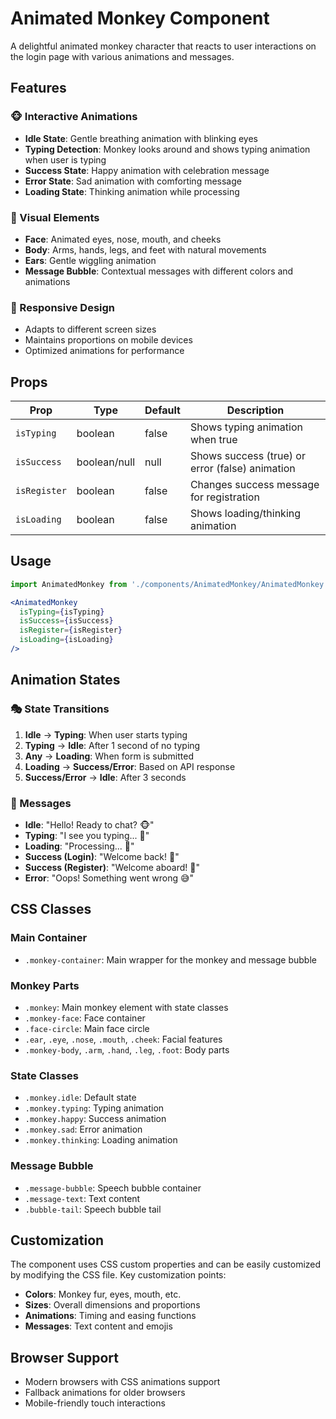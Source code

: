 # Animated Monkey Component

A delightful animated monkey character that reacts to user interactions on the login page with various animations and messages.

## Features

### 🐵 Interactive Animations
- **Idle State**: Gentle breathing animation with blinking eyes
- **Typing Detection**: Monkey looks around and shows typing animation when user is typing
- **Success State**: Happy animation with celebration message
- **Error State**: Sad animation with comforting message
- **Loading State**: Thinking animation while processing

### 🎨 Visual Elements
- **Face**: Animated eyes, nose, mouth, and cheeks
- **Body**: Arms, hands, legs, and feet with natural movements
- **Ears**: Gentle wiggling animation
- **Message Bubble**: Contextual messages with different colors and animations

### 📱 Responsive Design
- Adapts to different screen sizes
- Maintains proportions on mobile devices
- Optimized animations for performance

## Props

| Prop | Type | Default | Description |
|------|------|---------|-------------|
| `isTyping` | boolean | false | Shows typing animation when true |
| `isSuccess` | boolean/null | null | Shows success (true) or error (false) animation |
| `isRegister` | boolean | false | Changes success message for registration |
| `isLoading` | boolean | false | Shows loading/thinking animation |

## Usage

```jsx
import AnimatedMonkey from './components/AnimatedMonkey/AnimatedMonkey';

<AnimatedMonkey 
  isTyping={isTyping}
  isSuccess={isSuccess}
  isRegister={isRegister}
  isLoading={isLoading}
/>
```

## Animation States

### 🎭 State Transitions
1. **Idle** → **Typing**: When user starts typing
2. **Typing** → **Idle**: After 1 second of no typing
3. **Any** → **Loading**: When form is submitted
4. **Loading** → **Success/Error**: Based on API response
5. **Success/Error** → **Idle**: After 3 seconds

### 💬 Messages
- **Idle**: "Hello! Ready to chat? 🐵"
- **Typing**: "I see you typing... 👀"
- **Loading**: "Processing... 🤔"
- **Success (Login)**: "Welcome back! 🎉"
- **Success (Register)**: "Welcome aboard! 🎉"
- **Error**: "Oops! Something went wrong 😅"

## CSS Classes

### Main Container
- `.monkey-container`: Main wrapper for the monkey and message bubble

### Monkey Parts
- `.monkey`: Main monkey element with state classes
- `.monkey-face`: Face container
- `.face-circle`: Main face circle
- `.ear`, `.eye`, `.nose`, `.mouth`, `.cheek`: Facial features
- `.monkey-body`, `.arm`, `.hand`, `.leg`, `.foot`: Body parts

### State Classes
- `.monkey.idle`: Default state
- `.monkey.typing`: Typing animation
- `.monkey.happy`: Success animation
- `.monkey.sad`: Error animation
- `.monkey.thinking`: Loading animation

### Message Bubble
- `.message-bubble`: Speech bubble container
- `.message-text`: Text content
- `.bubble-tail`: Speech bubble tail

## Customization

The component uses CSS custom properties and can be easily customized by modifying the CSS file. Key customization points:

- **Colors**: Monkey fur, eyes, mouth, etc.
- **Sizes**: Overall dimensions and proportions
- **Animations**: Timing and easing functions
- **Messages**: Text content and emojis

## Browser Support

- Modern browsers with CSS animations support
- Fallback animations for older browsers
- Mobile-friendly touch interactions 